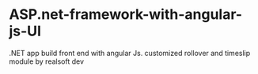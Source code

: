 # ASP.net-framework-with-angular-js-UI
.NET app build front end with angular Js. customized rollover and timeslip module by realsoft dev
